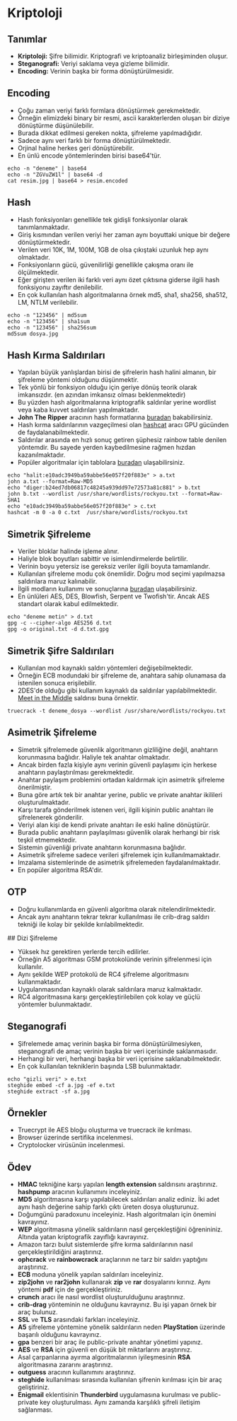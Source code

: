 # Kriptoloji

## Tanımlar

- **Kriptoloji:** Şifre bilimidir. Kriptografi ve kriptoanaliz birleşiminden oluşur.
- **Steganografi:** Veriyi saklama veya gizleme bilimidir.
- **Encoding:** Verinin başka bir forma dönüştürülmesidir.

## Encoding

- Çoğu zaman veriyi farklı formlara dönüştürmek gerekmektedir. 
- Örneğin elimizdeki binary bir resmi, ascii karakterlerden oluşan bir diziye dönüştürme düşünülebilir. 
- Burada dikkat edilmesi gereken nokta, şifreleme yapılmadığıdır. 
- Sadece aynı veri farklı bir forma dönüştürülmektedir.
- Orjinal haline herkes geri dönüştürebilir.
- En ünlü encode yöntemlerinden birisi base64'tür. 

```
echo -n "deneme" | base64
echo -n "ZGVuZW1l" | base64 -d
cat resim.jpg | base64 > resim.encoded
```

## Hash

- Hash fonksiyonları genellikle tek gidişli fonksiyonlar olarak tanımlanmaktadır. 
- Giriş kısmından verilen veriyi her zaman aynı boyuttaki unique bir değere dönüştürmektedir. 
- Verilen veri 10K, 1M, 100M, 1GB de olsa çıkıştaki uzunluk hep aynı olmaktadır. 
- Fonksiyonların gücü, güvenilirliği genellikle çakışma oranı ile ölçülmektedir. 
- Eğer girişten verilen iki farklı veri aynı özet çıktısına giderse ilgili hash fonksiyonu zayıftır denilebilir. 
- En çok kullanılan hash algoritmalarına örnek md5, sha1, sha256, sha512, LM, NTLM verilebilir.

```
echo -n "123456" | md5sum
echo -n "123456" | sha1sum
echo -n "123456" | sha256sum
md5sum dosya.jpg
```

## Hash Kırma Saldırıları

- Yapılan büyük yanlışlardan birisi de şifrelerin hash halini almanın, bir şifreleme yöntemi olduğunu düşünmektir.
- Tek yönlü bir fonksiyon olduğu için geriye dönüş teorik olarak imkansızdır. (en azından imkansız olması beklenmektedir)
- Bu yüzden hash algoritmalarına kriptografik saldırılar yerine wordlist veya kaba kuvvet saldırıları yapılmaktadır.
- **John The Ripper** aracının hash formatlarına [buradan][0] bakabilirsiniz.
- Hash kırma saldırılarının vazgeçilmesi olan [hashcat][1] aracı GPU gücünden de faydalanabilmektedir.
- Saldırılar arasında en hızlı sonuç getiren şüphesiz rainbow table denilen yöntemdir. Bu sayede yerden kaybedilmesine rağmen hızdan kazanılmaktadır.
- Popüler algoritmalar için tablolara [buradan][2] ulaşabilirsiniz.

```
echo "halit:e10adc3949ba59abbe56e057f20f883e" > a.txt
john a.txt --format=Raw-MD5
echo "diger:b24ed7db06817c48245a939dd97e72573a81c881" > b.txt
john b.txt --wordlist /usr/share/wordlists/rockyou.txt --format=Raw-SHA1
echo "e10adc3949ba59abbe56e057f20f883e" > c.txt
hashcat -m 0 -a 0 c.txt  /usr/share/wordlists/rockyou.txt
```

## Simetrik Şifreleme

- Veriler bloklar halinde işleme alınır. 
- Haliyle blok boyutları sabittir ve isimlendirmelerde belirtilir.
- Verinin boyu yetersiz ise gereksiz veriler ilgili boyuta tamamlandır.
- Kullanılan şifreleme modu çok önemlidir. Doğru mod seçimi yapılmazsa saldırılara maruz kalınabilir.
- İlgili modların kullanımı ve sonuçlarına [buradan][3] ulaşabilirsiniz.
- En ünlüleri AES, DES, Blowfish, Serpent ve Twofish'tir. Ancak AES standart olarak kabul edilmektedir.

```
echo "deneme metin" > d.txt
gpg -c --cipher-algo AES256 d.txt
gpg -o original.txt -d d.txt.gpg
```

## Simetrik Şifre Saldırıları

- Kullanılan mod kaynaklı saldırı yöntemleri değişebilmektedir.
- Örneğin ECB modundaki bir şifreleme de, anahtara sahip olunamasa da istenilen sonuca erişilebilir.
- 2DES'de olduğu gibi kullanım kaynaklı da saldırılar yapılabilmektedir. [Meet in the Middle][4] saldırısı buna örnektir.

```
truecrack -t deneme_dosya --wordlist /usr/share/wordlists/rockyou.txt
```

## Asimetrik Şifreleme

- Simetrik şifrelemede güvenlik algoritmanın gizliliğine değil, anahtarın korunmasına bağlıdır. Haliyle tek anahtar olmaktadır.
- Ancak birden fazla kişiyle aynı verinin güvenli paylaşımı için herkese anahtarın paylaştırılması gerekmektedir.
- Anahtar paylaşım problemini ortadan kaldırmak için asimetrik şifreleme önerilmiştir.
- Buna göre artık tek bir anahtar yerine, public ve private anahtar ikilileri oluşturulmaktadır.
- Karşı tarafa gönderilmek istenen veri, ilgili kişinin public anahtarı ile şifrelenerek gönderilir.
- Veriyi alan kişi de kendi private anahtarı ile eski haline dönüştürür.
- Burada public anahtarın paylaşılması güvenlik olarak herhangi bir risk teşkil etmemektedir.
- Sistemin güvenliği private anahtarın korunmasına bağlıdır.
- Asimetrik şifreleme sadece verileri şifrelemek için kullanılmamaktadır.
- Imzalama sistemlerinde de asimetrik şifrelemeden faydalanılmaktadır.
- En popüler algoritma RSA'dir. 

## OTP

- Doğru kullanımlarda en güvenli algoritma olarak nitelendirilmektedir.
- Ancak aynı anahtarın tekrar tekrar kullanılması ile crib-drag saldırı tekniği ile kolay bir şekilde kırılabilmektedir.

## Dizi Şifreleme

- Yüksek hız gerektiren yerlerde tercih edilirler.
- Örneğin A5 algoritması GSM protokolünde verinin şifrelenmesi için kullanılır.
- Aynı şekilde WEP protokolü de RC4 şifreleme algoritmasını kullanmaktadır.
- Uygulanmasından kaynaklı olarak saldırılara maruz kalmaktadır.
- RC4 algoritmasına karşı gerçekleştirilebilen çok kolay ve güçlü yöntemler bulunmaktadır.

## Steganografi

- Şifrelemede amaç verinin başka bir forma dönüştürülmesiyken, steganografi de amaç verinin başka bir veri içerisinde saklanmasıdır.
- Herhangi bir veri, herhangi başka bir veri içerisine saklanabilmektedir.
- En çok kullanılan tekniklerin başında LSB bulunmaktadır.

```
echo "gizli veri" > e.txt
steghide embed -cf a.jpg -ef e.txt
steghide extract -sf a.jpg
```

## Örnekler

- Truecrypt ile AES bloğu oluşturma ve truecrack ile kırılması.
- Browser üzerinde sertifika incelenmesi.
- Cryptolocker virüsünün incelenmesi.

## Ödev

- **HMAC** tekniğine karşı yapılan **length extension** saldırısını araştırınız. **hashpump** aracının kullanımını inceleyiniz.
- **MD5** algoritmasına karşı yapılabilecek saldırıları analiz ediniz. İki adet aynı hash değerine sahip farklı çıktı üreten dosya oluşturunuz.
- Doğumgünü paradoxunu inceleyiniz. Hash algoritmaları için önemini kavrayınız.
- **WEP** algoritmasına yönelik saldırıların nasıl gerçekleştiğini öğrenininiz. Altında yatan kriptografik zayıflığı kavrayınız.
- Amazon tarzı bulut sistemlerde şifre kırma saldırılarının nasıl gerçekleştirildiğini araştırınız.
- **ophcrack** ve **rainbowcrack** araçlarının ne tarz bir saldırı yaptığını araştırınız.
- **ECB** moduna yönelik yapılan saldırıları inceleyiniz.
- **zip2john** ve **rar2john** kullanarak **zip** ve **rar** dosyalarını kırınız. Aynı yöntemi **pdf** için de gerçekleştiriniz.
- **crunch** aracı ile nasıl wordlist oluşturulduğunu araştırınız.
- **crib-drag** yönteminin ne olduğunu kavrayınız. Bu işi yapan örnek bir araç bulunuz.
- **SSL** ve **TLS** arasındaki farkları inceleyiniz.
- **A5** şifreleme yöntemine yönelik saldırıların neden **PlayStation** üzerinde başarılı olduğunu kavrayınız.
- **gpa** benzeri bir araç ile public-private anahtar yönetimi yapınız.
- **AES** ve **RSA** için güvenli en düşük bit miktarlarını araştırınız.
- Asal çarpanlarına ayırma algoritmalarının iyileşmesinin **RSA** algoritmasına zararını araştırınız.
- **outguess** aracının kullanımını araştırınız.
- **steghide** kullanılması sırasında kullanılan şifrenin kırılması için bir araç geliştiriniz.
- **Enigmail** eklentisinin **Thunderbird** uygulamasına kurulması ve public-private key oluşturulması. Aynı zamanda karşılıklı şifreli iletişim sağlanması.

[0]: http://pentestmonkey.net/cheat-sheet/john-the-ripper-hash-formats
[1]: https://hashcat.net/oclhashcat/
[2]: http://project-rainbowcrack.com/table.htm
[3]: https://en.wikipedia.org/wiki/Block_cipher_mode_of_operation
[4]: https://en.wikipedia.org/wiki/Meet-in-the-middle_attack
